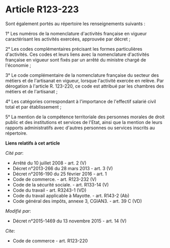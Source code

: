 # Article R123-223

Sont également portés au répertoire les renseignements suivants : 

1° Les numéros de la nomenclature d'activités française en vigueur caractérisant les activités exercées, approuvée par
décret            ; 

2° Les codes complémentaires précisant les formes particulières d'activités. Ces codes et leurs liens avec la nomenclature
d'activités française en vigueur sont fixés par un arrêté du ministre chargé de l'économie ; 

3° Le code complémentaire de la nomenclature française du secteur des métiers et de l'artisanat en vigueur, lorsque
l'activité exercée en relève. Par dérogation à l'article R. 123-220, ce code est attribué par les chambres des métiers et de
l'artisanat ; 

4° Les catégories correspondant à l'importance de l'effectif salarié civil total et par établissement ; 

5° La mention de la compétence territoriale des personnes morales de droit public et des institutions et services de l'Etat,
ainsi que la mention de leurs rapports administratifs avec d'autres personnes ou services inscrits au répertoire.

**Liens relatifs à cet article**

_Cité par_:

  - Arrêté du 10 juillet 2008 - art. 2 (V)
  - Décret n°2013-266 du 28 mars 2013 - art. 3 (V)
  - Décret n°2016-190 du 25 février 2016 - art. 1
  - Code de commerce. - art. R123-232 (V)
  - Code de la sécurité sociale. - art. R133-14 (V)
  - Code du travail - art. R3243-1 (VD)
  - Code du travail applicable à Mayotte. - art. R143-2 (Ab)
  - Code général des impôts, annexe 3, CGIAN3. - art. 39 C (VD)

_Modifié par_:

  - Décret n°2015-1469 du 13 novembre 2015 - art. 14 (V)

_Cite_:

  - Code de commerce - art. R123-220
